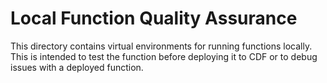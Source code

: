 # Local Function Quality Assurance

This directory contains virtual environments for running functions locally. This is
intended to test the function before deploying it to CDF or to debug issues with a deployed function.

